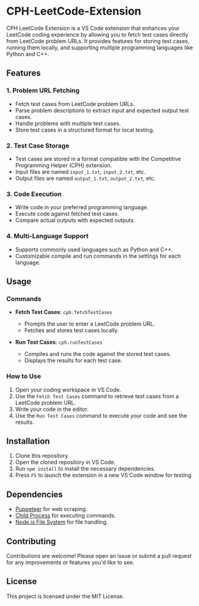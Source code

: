 # CPH-LeetCode-Extension

CPH LeetCode Extension is a VS Code extension that enhances your LeetCode coding experience by allowing you to fetch test cases directly from LeetCode problem URLs. It provides features for storing test cases, running them locally, and supporting multiple programming languages like Python and C++.

## Features

### 1. Problem URL Fetching
- Fetch test cases from LeetCode problem URLs.
- Parse problem descriptions to extract input and expected output test cases.
- Handle problems with multiple test cases.
- Store test cases in a structured format for local testing.

### 2. Test Case Storage
- Test cases are stored in a format compatible with the Competitive Programming Helper (CPH) extension.
- Input files are named `input_1.txt`, `input_2.txt`, etc.
- Output files are named `output_1.txt`, `output_2.txt`, etc.

### 3. Code Execution
- Write code in your preferred programming language.
- Execute code against fetched test cases.
- Compare actual outputs with expected outputs.

### 4. Multi-Language Support
- Supports commonly used languages such as Python and C++.
- Customizable compile and run commands in the settings for each language.

## Usage

### Commands

- **Fetch Test Cases**: `cph.fetchTestCases`
  - Prompts the user to enter a LeetCode problem URL.
  - Fetches and stores test cases locally.

- **Run Test Cases**: `cph.runTestCases`
  - Compiles and runs the code against the stored test cases.
  - Displays the results for each test case.

### How to Use

1. Open your coding workspace in VS Code.
2. Use the `Fetch Test Cases` command to retrieve test cases from a LeetCode problem URL.
3. Write your code in the editor.
4. Use the `Run Test Cases` command to execute your code and see the results.

## Installation

1. Clone this repository.
2. Open the cloned repository in VS Code.
3. Run `npm install` to install the necessary dependencies.
4. Press `F5` to launch the extension in a new VS Code window for testing.

## Dependencies

- [Puppeteer](https://pptr.dev/) for web scraping.
- [Child Process](https://nodejs.org/api/child_process.html) for executing commands.
- [Node.js File System](https://nodejs.org/api/fs.html) for file handling.

## Contributing

Contributions are welcome! Please open an issue or submit a pull request for any improvements or features you'd like to see.

## License

This project is licensed under the MIT License.

